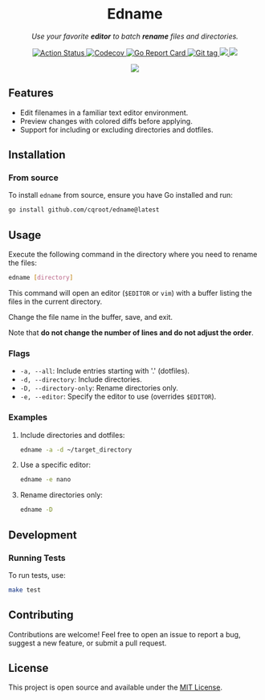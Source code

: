 <div align="center">
  <h1>Edname</h1>
  <p><i>Use your favorite <b>editor</b> to batch <b>rename</b> files and directories.</i></p>

  <p>
    <a href="https://github.com/cqroot/edname/actions">
      <img src="https://github.com/cqroot/edname/workflows/test/badge.svg" alt="Action Status" />
    </a>
    <a href="https://codecov.io/gh/cqroot/edname">
      <img src="https://codecov.io/gh/cqroot/edname/branch/main/graph/badge.svg" alt="Codecov" />
    </a>
    <a href="https://goreportcard.com/report/github.com/cqroot/edname">
      <img src="https://goreportcard.com/badge/github.com/cqroot/edname" alt="Go Report Card" />
    </a>
    <a href="https://github.com/cqroot/edname/tags">
      <img src="https://img.shields.io/github/v/tag/cqroot/edname" alt="Git tag" />
    </a>
    <a href="https://github.com/cqroot/edname/blob/main/LICENSE">
      <img src="https://img.shields.io/github/license/cqroot/edname" />
    </a>
    <a href="https://github.com/cqroot/edname/issues">
      <img src="https://img.shields.io/github/issues/cqroot/edname" />
    </a>
  </p>
  <a href="https://asciinema.org/a/Qvu4iQnaue2jyPitWWuCevinB" target="_blank"><img src="https://asciinema.org/a/Qvu4iQnaue2jyPitWWuCevinB.svg" /></a>
</div>

## Features

- Edit filenames in a familiar text editor environment.
- Preview changes with colored diffs before applying.
- Support for including or excluding directories and dotfiles.

## Installation

### From source

To install `edname` from source, ensure you have Go installed and run:

```bash
go install github.com/cqroot/edname@latest
```

## Usage

Execute the following command in the directory where you need to rename the files:

```bash
edname [directory]
```

This command will open an editor (`$EDITOR` or `vim`) with a buffer listing the files in the current directory.

Change the file name in the buffer, save, and exit.

Note that **do not change the number of lines and do not adjust the order**.

### Flags

- `-a, --all`: Include entries starting with '.' (dotfiles).
- `-d, --directory`: Include directories.
- `-D, --directory-only`: Rename directories only.
- `-e, --editor`: Specify the editor to use (overrides `$EDITOR`).

### Examples

1. Include directories and dotfiles:

   ```bash
   edname -a -d ~/target_directory
   ```

2. Use a specific editor:

   ```bash
   edname -e nano
   ```

3. Rename directories only:
   ```bash
   edname -D
   ```

## Development

### Running Tests

To run tests, use:

```bash
make test
```

## Contributing

Contributions are welcome! Feel free to open an issue to report a bug, suggest a new feature, or submit a pull request.

## License

This project is open source and available under the [MIT License](LICENSE).
